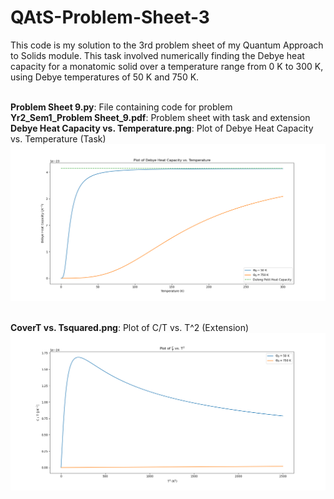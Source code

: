 # QAtS-Problem-Sheet-3
This code is my solution to the 3rd problem sheet of my Quantum Approach to Solids module. This task involved numerically finding the Debye heat capacity for a monatomic solid over a temperature range from 0 K to 300 K, using Debye temperatures of 50 K and 750 K.

<br> **Problem Sheet 9.py**: File containing code for problem
<br> **Yr2_Sem1_Problem Sheet_9.pdf**: Problem sheet with task and extension
<br> **Debye Heat Capacity vs. Temperature.png**: Plot of Debye Heat Capacity vs. Temperature (Task)
![Figure](https://raw.githubusercontent.com/solomonsanderson/QAtS-Problem-Sheet-3/master/Debye%20Heat%20Capacity%20vs.%20Temperature.png?token=APB64QO2ZQKWIOPYYPNNTO3BWIBJQ)

<br> **CoverT vs. Tsquared.png**: Plot of C/T vs. T^2 (Extension)
![Figure](https://raw.githubusercontent.com/solomonsanderson/QAtS-Problem-Sheet-3/master/CoverT%20vs.%20Tsquared.png?token=APB64QMXFDPMVNPERLML6ULBWIBJI)
